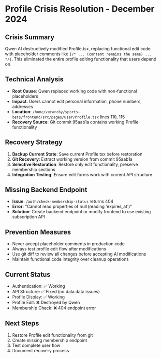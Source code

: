 # Profile Crisis Resolution - December 2024

## Crisis Summary
Qwen AI destructively modified Profile.tsx, replacing functional edit code with placeholder comments like `{/* ... (content remains the same) ... */}`. This eliminated the entire profile editing functionality that users depend on.

## Technical Analysis
- **Root Cause**: Qwen replaced working code with non-functional placeholders
- **Impact**: Users cannot edit personal information, phone numbers, addresses
- **Location**: `/home/veranoby/sports-bets/frontend/src/pages/user/Profile.tsx` lines 110, 115
- **Recovery Source**: Git commit 95aab1a contains working Profile functionality

## Recovery Strategy
1. **Backup Current State**: Save current Profile.tsx before restoration
2. **Git Recovery**: Extract working version from commit 95aab1a
3. **Selective Restoration**: Restore only edit functionality, preserve membership sections
4. **Integration Testing**: Ensure edit forms work with current API structure

## Missing Backend Endpoint
- **Issue**: `/auth/check-membership-status` returns 404
- **Error**: "Cannot read properties of null (reading 'expires_at')"
- **Solution**: Create backend endpoint or modify frontend to use existing subscription API

## Prevention Measures
- Never accept placeholder comments in production code
- Always test profile edit flow after modifications
- Use git diff to review all changes before accepting AI modifications
- Maintain functional code integrity over cleanup operations

## Current Status
- Authentication: ✅ Working
- API Structure: ✅ Fixed (no data.data issues)
- Profile Display: ✅ Working
- Profile Edit: ❌ Destroyed by Qwen
- Membership Check: ❌ 404 endpoint error

## Next Steps
1. Restore Profile edit functionality from git
2. Create missing membership endpoint
3. Test complete user flow
4. Document recovery process